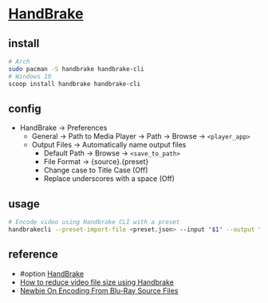 # [HandBrake](https://github.com/HandBrake/HandBrake)

## install

```sh
# Arch
sudo pacman -S handbrake handbrake-cli
# Windows 10
scoop install handbrake handbrake-cli
```

## config

- HandBrake → Preferences
	- General → Path to Media Player → Path → Browse → `<player_app>`
	- Output Files → Automatically name output files
		- Default Path → Browse → `<save_to_path>`
		- File Format → {source}.{preset}
		- Change case to Title Case (Off)
		- Replace underscores with a space (Off)

## usage

```sh
# Encode video using Handbrake CLI with a preset
handbrakecli --preset-import-file <preset.json> --input "$1" --output "_handbrake.mp4"
```

## reference

- #option [HandBrake](https://handbrake.fr/docs/en/latest/cli/command-line-reference.html)
- [How to reduce video file size using Handbrake](https://steamcommunity.com/sharedfiles/filedetails/?id=1856527757)
- [Newbie On Encoding From Blu-Ray Source Files](https://www.reddit.com/r/handbrake/comments/qas35a/newbie_on_encoding_from_bluray_source_files)

